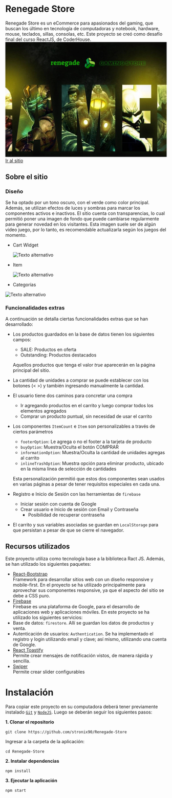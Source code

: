 # Renegade Store

Renegade Store es un eCommerce para apasionados del gaming, que buscan los último en tecnología de computadoras y notebook, hardware, mouse, teclados, sillas, consolas, etc.
Este proyecto se creó como desafío final del curso ReactJS, de CoderHouse.
[![image cover](/public/cover_renegade.jpg)](https://renegade-store.herokuapp.com/)
[Ir al sitio](https://renegade-store.herokuapp.com/)

## Sobre el sitio
### Diseño
Se ha optado por un tono oscuro, con el verde como color principal.
Además, se utilizan efectos de luces y sombras para marcar los componentes activos e inactivos.
El sitio cuenta con transparencias, lo cual permitió poner una imagen de fondo que puede cambiarse regularmente para generar novedad en los visitantes. Esta imagen suele ser de algún video juego, por lo tanto, es recomendable actualizarla según los juegos del momento.

* Cart Widget

    ![Texto alternativo](https://i.ibb.co/Sv5XtxM/cart-Widget.png)

* Item

    ![Texto alternativo](https://i.ibb.co/qd1nMfB/item.png)

* Categorías

![Texto alternativo](https://i.ibb.co/86FvVL3/categorias.png)

### Funcionalidades extras
A continuación se detalla ciertas funcionalidades extras que se han desarrollado:
* Los productos guardados en la base de datos tienen los siguientes campos:
    * SALE: Productos en oferta
    * Outstanding: Productos destacados

    Aquellos productos que tenga el valor *true* aparecerán en la página principal del sitio.
* La cantidad de unidades a comprar se puede establecer con los botones (< >) y también ingresando manualmente la cantidad.
* El usuario tiene dos caminos para concretar una compra
  * Ir agregando productos en el carrito y luego comprar todos los elementos agregados
  * Comprar un producto puntual, sin necesidad de usar el carrito
* Los componentes `ItemCount` e `Item` son personalizables a través de ciertos parámetros
    * `footerOption`: Le agrega o no el footer a la tarjeta de producto
    * `buyOption`: Muestra/Oculta el botón COMPRAR
    * `informationOption`: Muestra/Oculta la cantidad de unidades agregas al carrito
    * `inlineTrashOption`: Muestra opción para eliminar producto, ubicado en la misma línea de selección de cantidades

    Esta personalización permitió que estos dos componentes sean usados en varias páginas a pesar de tener requisitos especiales en cada una.
    
* Registro e Inicio de Sesión con las herramientas de `firebase`
    * Iniciar sesión con cuenta de Google
    * Crear usuario e Inicio de sesión con Email y Contraseña
        * Posibilidad de recuperar contraseña
* El carrito y sus variables asociadas se guardan en `LocalStorage` para que persistan a pesar de que se cierre el navegador.




## Recursos utilizados
Este proyecto utiliza como tecnología base a la biblioteca Ract JS.
Además, se han utilizado los siguientes paquetes:
* [React-Bootstrap](https://react-bootstrap.github.io//) \
Framework para desarrollar sitios web con un diseño responsive y mobile-first.
En el proyecto se ha utilizado principalmente para aprovechar sus componentes responsive, ya que el aspecto del sitio se debe a CSS puro.
* [Firebase](https://firebase.google.com/) \
Firebase es una plataforma de Google, para el desarrollo de aplicaciones web y aplicaciones móviles.
En este proyecto se ha utilizado los siguientes servicios:
 * Base de datos: `firestore`. Allí se guardan los datos de productos y venta.
 * Autenticación de usuarios: `Authentication`. Se ha implementado el registro y login utilizando email y clave; así mismo, utilizando una cuenta de Google.
* [React Toastify](https://github.com/fkhadra/react-toastify#readme/) \
Permite crear mensajes de notificación vistos, de manera rápida y sencilla.
* [Swiper](https://swiperjs.com/) \
Permite crear slider configurables

# Instalación
Para copiar este proyecto en su computadora deberá tener previamente instalado [`Git`](https://git-scm.com/book/es/v2/Inicio---Sobre-el-Control-de-Versiones-Instalaci%C3%B3n-de-Git) y [`NodeJS`](https://nodejs.org/es/). Luego se deberán seguir los siguientes pasos:

**1. Clonar el repositorio**
``` shell
git clone https://github.com/stronix90/Renegade-Store
```
Ingresar a la carpeta de la aplicación:
``` shell
cd Renegade-Store
```
**2. Instalar dependencias**
```
npm install
```
**3. Ejecutar la aplicación**

``` shell
npm start
```
